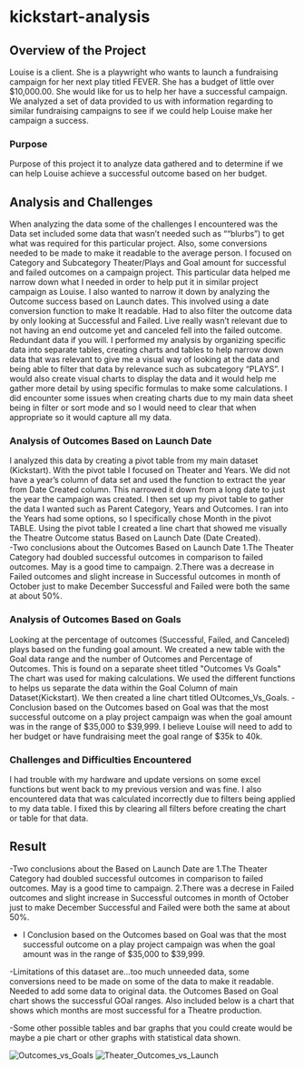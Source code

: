 # kickstart-analysis
## Overview of the Project
Louise is a client. She is a playwright who wants to launch a fundraising campaign for her next play titled FEVER. She has a budget of little over $10,000.00.  She would like for us to help her have a successful campaign. We analyzed a set of data provided to us with information regarding to similar fundraising campaigns to see if we could help Louise make her campaign a success. 
### Purpose
Purpose of this project it to analyze data gathered and to determine if we can help Louise achieve a successful outcome based on her budget. 
## Analysis and Challenges
When analyzing the data some of the challenges I encountered was the Data set included some data that wasn’t needed such as ““blurbs”) to get what was required for this particular project. Also, some conversions needed to be made to make it readable to the average person. I focused on Category and Subcategory Theater/Plays and Goal amount for successful and failed outcomes on a campaign project. This particular data helped me narrow down what I needed in order to help put it in similar project campaign as Louise. 
I also wanted to narrow it down by analyzing the Outcome success based on Launch dates. This involved using a date conversion function to make It readable. Had to also filter the outcome data by only looking at Successful and Failed. Live really wasn’t relevant due to not having an end outcome yet and canceled fell into the failed outcome. Redundant data if you will. 
I performed my analysis by organizing specific data into separate tables, creating charts and tables to help narrow down data that was relevant to give me a visual way of looking at the data and being able to filter that data by relevance such as subcategory “PLAYS”. 
I would also create visual charts to display the data and it would help me gather more detail by using specific formulas to make some calculations. I did encounter some issues when creating charts due to my main data sheet being in filter or sort mode and so I would need to clear that when appropriate so it would capture all my data. 

### Analysis of Outcomes Based on Launch Date
I analyzed this data by creating a pivot table from my main dataset (Kickstart). With the pivot table I focused on Theater and Years. We did not have a year’s column of data set and used the function to extract the year from Date Created column.  This narrowed it down from a long date to just the year the campaign was created. I then set up my pivot table to gather the data I wanted such as Parent Category, Years and Outcomes. I ran into the Years had some options, so I specifically chose Month in the pivot TABLE. Using the pivot table I created a line chart that showed me visually the Theatre Outcome status Based on Launch Date (Date Created).  
-Two conclusions about the Outcomes Based on Launch Date 
    1.The Theater Category had doubled successful outcomes in comparison to failed outcomes.
        May is a good time to campaign. 
    2.There was a decrease in Failed outcomes and slight increase in Successful outcomes in month of October just to make December Successful and Failed were both the same at about 50%. 

### Analysis of Outcomes Based on Goals
Looking at the percentage of outcomes (Successful, Failed, and Canceled) plays based on the funding goal amount. We created a new table with the Goal data range and the number of Outcomes and Percentage of Outcomes. This is found on a separate sheet titled "Outcomes Vs Goals"
The chart was used for making calculations. We used the different functions to helps us separate the data within the Goal Column of main Dataset(Kickstart). We then created a line chart titled OUtcomes_Vs_Goals. 
-Conclusion based on the Outcomes based on Goal was that the most successful outcome on a play project campaign was when the goal amount was in the range of $35,000 to $39,999. I believe Louise will need to add to her budget or have fundraising meet the goal range of $35k to 40k. 

### Challenges and Difficulties Encountered
I had trouble with my hardware and update versions on some excel functions but went back to my previous version and was fine. I also encountered data that was calculated incorrectly due to filters being applied to my data table. I fixed this by clearing all filters before creating the chart or table for that data.  

## Result
-Two conclusions about the  Based on Launch Date are
   1.The Theater Category had doubled successful outcomes in comparison to failed outcomes.
        May is a good time to campaign. 
    2.There was a decrese in Failed outcomes and slight increase in Successful outcomes in month of October just to make December Successful and Failed were both the same at about 50%. 

- I Conclusion based on the Outcomes based on Goal was that the most successful outcome on a play project campaign was when the goal amount was in the range of $35,000 to $39,999. 

-Limitations of this dataset are...too much unneeded data, some conversions need to be made on some of the data to make it readable. Needed to add some data to original data.
the Outcomes Based on Goal chart shows the successful GOal ranges. Also included below is a chart that shows which months are most successful for a Theatre production. 

-Some other possible tables and bar graphs that you could create would be maybe a pie chart or other graphs with statistical data shown. 


![Outcomes_vs_Goals](https://user-images.githubusercontent.com/94208810/142412113-b35d597a-28c6-4192-a523-375939ab027c.png)
![Theater_Outcomes_vs_Launch](https://user-images.githubusercontent.com/94208810/142412115-2057cfd1-e04e-4fb1-b2bd-afdfa92b1d2f.png)



